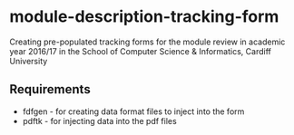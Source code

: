 # module-description-tracking-form

Creating pre-populated tracking forms for the module review in academic year 2016/17 in the School of Computer Science & Informatics, Cardiff University


## Requirements

* fdfgen - for creating data format files to inject into the form
* pdftk - for injecting data into the pdf files
